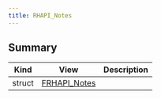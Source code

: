 ```yaml
---
title: RHAPI_Notes
---
```


## Summary
| Kind | View | Description |
|------|------|-------------|
|struct|[FRHAPI_Notes](/unreal-plugins/all/structfrhapi__notes/#structFRHAPI__Notes)||
